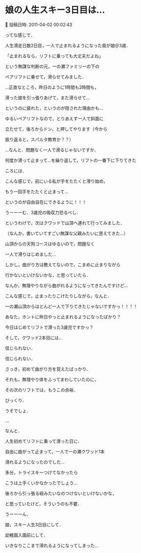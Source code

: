 # 娘の人生スキー3日目は…

📅 投稿日時: 2011-04-02 00:02:43

ってな感じで．





人生滑走日数2日目，一人で止まれるようになった我が娘＠3歳．





「止まれるなら，リフトに乗っても大丈夫だよね」


という無謀な判断の元，一の瀬ファミリーの下の


ペアリフトに乗せて，滑らせてみました．





…正直なところ，昨日のように1時間も2時間も，


滑った娘を引っ張りあげて，また滑らせて…


というのに疲れた，というのが隠された理由かも…





ゆるいペアリフトなので，とりあえず一人で斜面に


立たせて，後ろからドン，と押してやります（今から


振り返ると，スパルタ教育か？？）





…なんと．問題なく一人で滑るじゃないですか．


何度か滑って止まって…を繰り返して，リフトの一番下に下りてきた


ころには．











こんな感じで，前にいる私が手をたたくと滑り始め，


もう一回手をたたくと止まって…


というのが自由自在にできるように！！！





うーーーむ．3歳児の吸収力恐るべし．





というわけで，次はクワッドで山頂へ連れて行ってみました．


（なんか，書いていてすごい無謀な父親みたいに思えてきた…）





山頂からの天狗コースはゆるいので，問題なく


一人で滑りはじめました…





しかし，曲がり方は教えてないので，こまめに止まりながら


行かないといけないかな，と思っていたら．








なんか，無理やりながら曲がれるようになってきたんですけど…





こんな感じで，止まったりこけたりしながら，なんと．


一の瀬山頂からほとんど一人で下りてきたじゃないですかっ！！！！





あなた，ホントに昨日やっと止まれるようになったばかり？


今日はじめてリフトで滑った3歳児ですかっ？





そして，クワッド2本目には…








信じられない．


信じられない．





さっき，初めて曲がり方を覚えたばっかり．


それも，無理やり体をふってまわしていたのに，


その次のリフトでは，もうこの余裕．





びっくり．


うそでしょ．





…


なんと．


人生初めてリフトに乗って滑った日に．





自由に曲がって止まって，一人で一の瀬クワッド1本


滑れるようになったのでした…





多分，トライスキーつけてなかったら


こうは上手くいかなかったでしょう…


後ろから引っ張る紐みたいなのつけないといけないかな，


と思っていたけど，そういうのも不要．





うーーーん．


娘，スキー人生3日目にして．


幼稚園入園前にして．





いきなりここまで滑れるようになってしまった…
